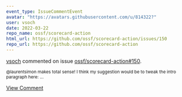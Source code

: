 ```yaml
---
event_type: IssueCommentEvent
avatar: "https://avatars.githubusercontent.com/u/814322?"
user: vsoch
date: 2022-03-22
repo_name: ossf/scorecard-action
html_url: https://github.com/ossf/scorecard-action/issues/150
repo_url: https://github.com/ossf/scorecard-action
---
```


<a href='https://github.com/vsoch' target='_blank'>vsoch</a> commented on issue <a href='https://github.com/ossf/scorecard-action/issues/150' target='_blank'>ossf/scorecard-action#150</a>.

<small>@laurentsimon makes total sense! I think my suggestion would be to tweak the intro paragraph here:...</small>

<a href='https://github.com/ossf/scorecard-action/issues/150' target='_blank'>View Comment</a>
